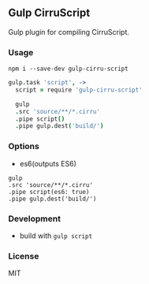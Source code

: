 
Gulp CirruScript
----

Gulp plugin for compiling CirruScript.

### Usage

```text
npm i --save-dev gulp-cirru-script
```

```coffee
gulp.task 'script', ->
  script = require 'gulp-cirru-script'

  gulp
  .src 'source/**/*.cirru'
  .pipe script()
  .pipe gulp.dest('build/')
```

### Options

* es6(outputs ES6)

```
gulp
.src 'source/**/*.cirru'
.pipe script(es6: true)
.pipe gulp.dest('build/')
```

### Development

* build with `gulp script`

### License

MIT
